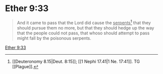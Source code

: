 # Ether 9:33

> And it came to pass that the Lord did cause the <u>serpents</u>[^a] that they should pursue them no more, but that they should hedge up the way that the people could not pass, that whoso should attempt to pass might fall by the poisonous serpents.

[Ether 9:33](https://www.churchofjesuschrist.org/study/scriptures/bofm/ether/9?lang=eng&id=p33#p33)


[^a]: [[Deuteronomy 8.15|Deut. 8:15]]; [[1 Nephi 17.41|1 Ne. 17:41]]. TG [[Plague]].
